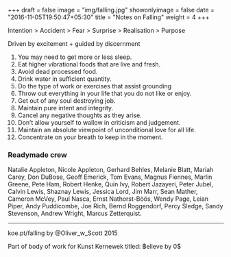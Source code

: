 +++
draft = false
image = "img/falling.jpg"
showonlyimage = false
date = "2016-11-05T19:50:47+05:30"
title = "Notes on Falling"
weight = 4
+++

Intention > Accident > Fear > Surprise > Realisation > Purpose

Driven by excitement + guided by discernment
<!--more-->

1. You may need to get more or less sleep.
2. Eat higher vibrational foods that are live and fresh.
2. Avoid dead processed food.
3. Drink water in sufficient quantity.
3. Do the type of work or exercises that assist grounding
4. Throw out everything in your life that you do not like or enjoy.
5. Get out of any soul destroying job.
6. Maintain pure intent and integrity.
8. Cancel any negative thoughts as they arise.
9. Don’t allow yourself to wallow in criticism and judgement.
10. Maintain an absolute viewpoint of unconditional love for all life.
11. Concentrate on your breath to keep in the moment.



### Readymade crew

Natalie Appleton, Nicole Appleton, Gerhard Behles, Melanie Blatt, Mariah Carey, Don DuBose, Geoff Emerick, Tom Evans, Magnus Fiennes, Marlin Greene, Pete Ham, Robert Henke, Quin Ivy, Robert Jazayeri, Peter Jubel, Calvin Lewis, Shaznay Lewis, Jessica Lord, Jim Marr, Sean Mather, Cameron McVey, Paul Nasca, Ernst Nathorst-Böös, Wendy Page, Leian Piper, Andy Puddicombe, Joe Rich, Bernd Roggendorf, Percy Sledge, Sandy Stevenson, Andrew Wright, Marcus Zetterquist.

---

koe.pt/falling by @Oliver_w_Scott 2015

Part of body of work for Kunst Kernewek titled: ฿elieve by 0$
